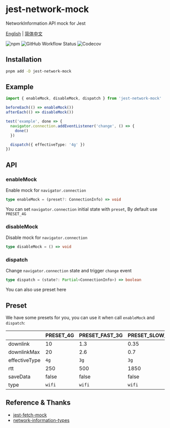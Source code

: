 # jest-network-mock

NetworkInformation API mock for Jest

[English](./README.md) | [简体中文](./README.zh-CN.md)

![npm](https://img.shields.io/npm/v/jest-network-mock?logo=npm&style=for-the-badge)
![GitHub Workflow Status](https://img.shields.io/github/actions/workflow/status/suiyun39/jest-network-mock/ci.yml?label=CI&logo=github-actions&logoColor=white&style=for-the-badge)
![Codecov](https://img.shields.io/codecov/c/github/suiyun39/jest-network-mock?logo=codecov&style=for-the-badge)

## Installation

```bash
pnpm add -D jest-network-mock
```

## Example

```typescript
import { enableMock, disableMock, dispatch } from 'jest-network-mock'

beforeEach(() => enableMock())
afterEach(() => disableMock())

test('example', done => {
  navigator.connection.addEventListener('change', () => {
    done()
  })

  dispatch({ effectiveType: '4g' })
})
```

## API

### enableMock

Enable mock for `navigator.connection`

```typescript
type enableMock = (preset?: ConnectionInfo) => void
```

You can set `navigator.connection` initial state with `preset`, By default use `PRESET_4G`

### disableMock

Disable mock for `navigator.connection`

```typescript
type disableMock = () => void
```

### dispatch

Change `navigator.connection` state and trigger `change` event

```typescript
type dispatch = (state?: Partial<ConnectionInfo>) => boolean
```

You can also use preset here

## Preset

We have some presets for you, you can use it when call `enableMock` and `dispatch`:

|               | PRESET_4G | PRESET_FAST_3G | PRESET_SLOW_3G | PRESET_OFFLINE |
|---------------|-----------|----------------|----------------|----------------|
| downlink      | 10        | 1.3            | 0.35           | 0              |
| downlinkMax   | 20        | 2.6            | 0.7            | 0              |
| effectiveType | `4g`      | `3g`           | `3g`           | `4g`           |
| rtt           | 250       | 500            | 1850           | 0              |
| saveData      | false     | false          | false          | false          |
| type          | `wifi`    | `wifi`         | `wifi`         | `none`         |

## Reference & Thanks

- [jest-fetch-mock](https://github.com/jefflau/jest-fetch-mock)
- [network-information-types](https://github.com/lacolaco/network-information-types)
